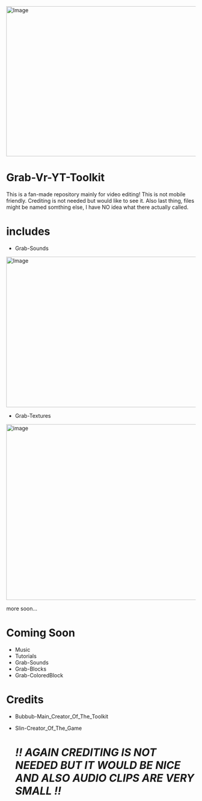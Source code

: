 <img width="1320" height="398" alt="Image" src="https://github.com/user-attachments/assets/504af057-f06b-4f6c-a416-1fc8d6016f2c" />

# Grab-Vr-YT-Toolkit

This is a fan-made repository mainly for video editing!
This is not mobile friendly.
Crediting is not needed but would like to see it.
Also last thing, files might be named somthing else,
I have NO idea what there actually called.

# includes

* Grab-Sounds
<img width="527" height="399" alt="Image" src="https://github.com/user-attachments/assets/f9ec880e-5908-4d51-87e2-d34876c5a91b" />




* Grab-Textures
<img width="802" height="466" alt="image" src="https://github.com/user-attachments/assets/0fcb1444-6385-4c51-9f4b-ade7ca99a51c" />





  more soon...

# Coming Soon

* Music
* Tutorials
* Grab-Sounds
* Grab-Blocks
* Grab-ColoredBlock

# Credits

* Bubbub-Main_Creator_Of_The_Toolkit
* Slin-Creator_Of_The_Game

  # *!! AGAIN CREDITING IS NOT NEEDED BUT IT WOULD BE NICE AND ALSO AUDIO CLIPS ARE VERY SMALL !!*
